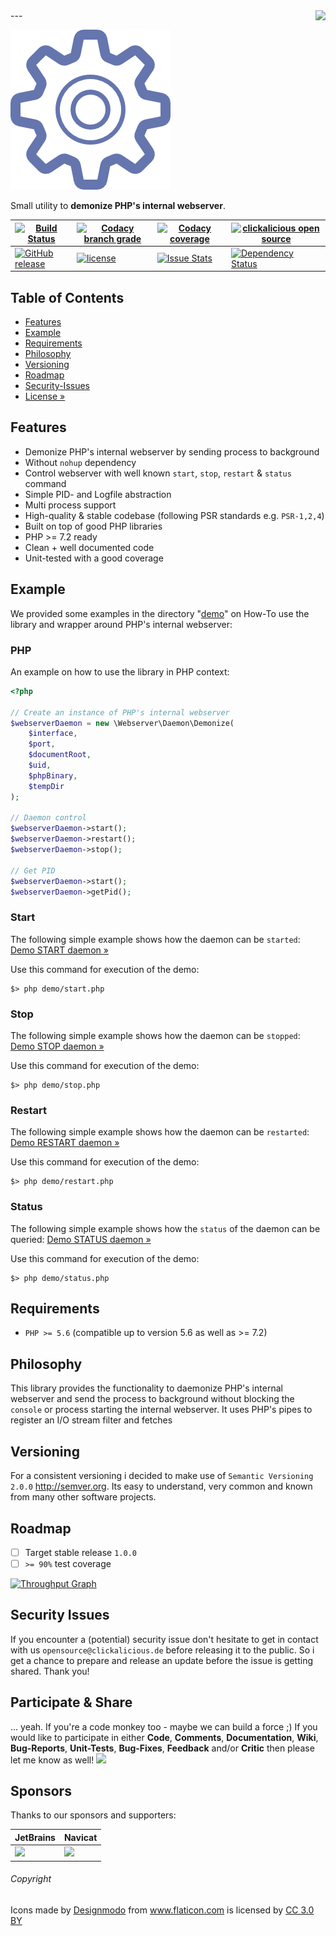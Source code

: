 <img src="https://avatars0.githubusercontent.com/u/26927954?v=3&s=80" align="right" />
---

![Logo of webserver-daemon](docs/logo-large.png)

Small utility to **demonize PHP's internal webserver**.

| [![Build Status](https://travis-ci.org/clickalicious/webserver-daemon.svg?branch=master)](https://travis-ci.org/clickalicious/webserver-daemon) 	| [![Codacy branch grade](https://img.shields.io/codacy/grade/8c129b9effb64446a8d2d30eaf305679/master.svg)](https://www.codacy.com/app/clickalicious/webserver-daemon?utm_source=github.com&utm_medium=referral&utm_content=clickalicious/webserver-daemon&utm_campaign=Badge_Grade) 	| [![Codacy coverage](https://img.shields.io/codacy/coverage/c73c519d18dd4d6ca703271b4d5faccf.svg)](https://www.codacy.com/app/clickalicious/webserver-daemon?utm_source=github.com&utm_medium=referral&utm_content=clickalicious/webserver-daemon&utm_campaign=Badge_Grade) 	| [![clickalicious open source](https://img.shields.io/badge/clickalicious-open--source-green.svg?style=flat)](https://clickalicious.de/) 	|
|---	|---	|---	|---	|
| [![GitHub release](https://img.shields.io/github/release/clickalicious/webserver-daemon.svg?style=flat)](https://github.com/clickalicious/webserver-daemon/releases) 	| [![license](https://img.shields.io/github/license/mashape/apistatus.svg)](https://opensource.org/licenses/MIT)  	| [![Issue Stats](https://img.shields.io/issuestats/i/github/clickalicious/webserver-daemon.svg)](https://github.com/clickalicious/webserver-daemon/issues) 	| [![Dependency Status](https://dependencyci.com/github/clickalicious/webserver-daemon/badge)](https://dependencyci.com/github/clickalicious/webserver-daemon)  	|


## Table of Contents

- [Features](#features)
- [Example](#example)
- [Requirements](#requirements)
- [Philosophy](#philosophy)
- [Versioning](#versioning)
- [Roadmap](#roadmap)
- [Security-Issues](#security-issues)
- [License »](LICENSE)


## Features

 - Demonize PHP's internal webserver by sending process to background
 - Without `nohup` dependency
 - Control webserver with well known `start`, `stop`, `restart` & `status` command
 - Simple PID- and Logfile abstraction
 - Multi process support
 - High-quality & stable codebase (following PSR standards e.g. `PSR-1,2,4`)
 - Built on top of good PHP libraries
 - PHP >= 7.2 ready
 - Clean + well documented code
 - Unit-tested with a good coverage


## Example

We provided some examples in the directory "[demo](demo/)" on How-To use the library and wrapper around PHP's internal webserver: 

### PHP
An example on how to use the library in PHP context:
```php
<?php
 
// Create an instance of PHP's internal webserver
$webserverDaemon = new \Webserver\Daemon\Demonize(
    $interface,
    $port,
    $documentRoot,
    $uid,
    $phpBinary,
    $tempDir
);

// Daemon control
$webserverDaemon->start();
$webserverDaemon->restart();
$webserverDaemon->stop();

// Get PID
$webserverDaemon->start();
$webserverDaemon->getPid();

```


### Start
The following simple example shows how the daemon can be `started`:
[Demo START daemon »](demo/start.php)

Use this command for execution of the demo:
```shell
$> php demo/start.php
```

### Stop
The following simple example shows how the daemon can be `stopped`:
[Demo STOP daemon »](demo/stop.php)

Use this command for execution of the demo:
```shell
$> php demo/stop.php
```

### Restart
The following simple example shows how the daemon can be `restarted`:
[Demo RESTART daemon »](demo/restart.php)

Use this command for execution of the demo:
```shell
$> php demo/restart.php
```

### Status
The following simple example shows how the `status` of the daemon can be queried:
[Demo STATUS daemon »](demo/status.php)

Use this command for execution of the demo:
```shell
$> php demo/status.php
```


## Requirements

 - `PHP >= 5.6` (compatible up to version 5.6 as well as >= 7.2)


## Philosophy

This library provides the functionality to daemonize PHP's internal webserver and send the process to background without blocking the `console` or process starting the internal webserver. It uses PHP's pipes to register an I/O stream filter and fetches  


## Versioning

For a consistent versioning i decided to make use of `Semantic Versioning 2.0.0` http://semver.org. Its easy to understand, very common and known from many other software projects.


## Roadmap

- [ ] Target stable release `1.0.0`
- [ ] `>= 90%` test coverage

[![Throughput Graph](https://graphs.waffle.io/clickalicious/webserver-daemon/throughput.svg)](https://waffle.io/clickalicious/webserver-daemon/metrics)


## Security Issues

If you encounter a (potential) security issue don't hesitate to get in contact with us `opensource@clickalicious.de` before releasing it to the public. So i get a chance to prepare and release an update before the issue is getting shared. Thank you!


## Participate & Share

... yeah. If you're a code monkey too - maybe we can build a force ;) If you would like to participate in either **Code**, **Comments**, **Documentation**, **Wiki**, **Bug-Reports**, **Unit-Tests**, **Bug-Fixes**, **Feedback** and/or **Critic** then please let me know as well!
<a href="https://twitter.com/intent/tweet?hashtags=&original_referer=http%3A%2F%2Fgithub.com%2F&text=webserver-daemon%20-%20Small%20utility%20to%20demonize%20PHP%27s%20internal%20webserver%20%40phpfluesterer%20%23webserver-daemon%20%23php%20https%3A%2F%2Fgithub.com%2Fclickalicious%2Fwebserver-daemon&tw_p=tweetbutton" target="_blank">
  <img src="http://jpillora.com/github-twitter-button/img/tweet.png"></img>
</a>

## Sponsors

Thanks to our sponsors and supporters:

| JetBrains | Navicat |
|---|---|
| <a href="https://www.jetbrains.com/phpstorm/" title="PHP IDE :: JetBrains PhpStorm" target="_blank"><img src="https://resources.jetbrains.com/assets/media/open-graph/jetbrains_250x250.png" height="55"></img></a> | <a href="http://www.navicat.com/" title="Navicat GUI - DB GUI-Admin-Tool for MySQL, MariaDB, SQL Server, SQLite, Oracle & PostgreSQL" target="_blank"><img src="http://upload.wikimedia.org/wikipedia/en/9/90/PremiumSoft_Navicat_Premium_Logo.png" height="55" /></a>  |


###### Copyright
<div>Icons made by <a href="http://www.flaticon.com/authors/designmodo" title="Designmodo">Designmodo</a> from <a href="http://www.flaticon.com" title="Flaticon">www.flaticon.com</a> is licensed by <a href="http://creativecommons.org/licenses/by/3.0/" title="Creative Commons BY 3.0" target="_blank">CC 3.0 BY</a></div>
